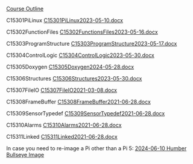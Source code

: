 [Course Outline](https://humber.ca/transferoptions/course-outlines/outline.html?code=CENG%20153)

C15301PiLinux 
[C15301PiLinux2023-05-10.docx](https://humberital-my.sharepoint.com/:w:/g/personal/mdrk0011_humber_ca/EfZLD7V41I9Ao7Vv_nRxsU0BufKzvzMXJ99VevltFZW3lg?e=vu1vE6)

C15302FunctionFiles 
[C15302FunctionsFiles2023-05-16.docx](https://humberital-my.sharepoint.com/:w:/g/personal/mdrk0011_humber_ca/EUWzcljFxfRMqnEwfZa7hdIBlwsIAKWTcdenAZWhhi2Rqg?e=EmhB4D)

C15303ProgramStructure 
[​C15303ProgramStructure2023-05-17.docx](https://humberital-my.sharepoint.com/:w:/g/personal/mdrk0011_humber_ca/EcogNsnbzipKmpqRxQD6HooBcSB0qCPKRGXK3Fkh5b9aRQ?e=m39pD0)

C15304ControlLogic 
[C15304ControlLogic2023-05-30.docx](https://humberital-my.sharepoint.com/:w:/g/personal/mdrk0011_humber_ca/EY8-CDNJ3gBHjRPkqx0syiMBVXcyKrxfwr5QrQwTTU-5xw?e=gY5SEX)

C15305Doxygen 
[​C15305Doxygen2024-05-28.docx](https://humberital-my.sharepoint.com/:w:/g/personal/mdrk0011_humber_ca/EYRFzf3JRrpPsRTER6Nx3CABE9ksI_qWT1B2o7HxoG3P4w?e=arsfrA)

C15306Structures 
[C15306Structures2023-05-30.docx](https://humberital-my.sharepoint.com/:w:/g/personal/mdrk0011_humber_ca/EU6hrkAM_ERAtscbdCPTKu0B3gWhJhyvUulnTpsCDhxoow?e=Znof13)

C15307FileIO 
[​C15307FileIO2021-03-08.docx](https://humberital-my.sharepoint.com/:w:/g/personal/mdrk0011_humber_ca/EVPPMdw4PEpHifXkB7FHPSQBWpWX0sS0sNfWRgL6uqTcRQ?e=yzh1lD)

C15308FrameBuffer 
[C15308FrameBuffer2021-06-28.docx](https://humberital-my.sharepoint.com/:w:/g/personal/mdrk0011_humber_ca/Ef6dBPjarqNDrvuqTMUASMAB4r4nvliFUfcSn_5utvkHWg?e=guj1Ol)

C15309SensorTypedef 
[​C15309SensorTypedef2021-06-28.docx](https://humberital-my.sharepoint.com/:w:/g/personal/mdrk0011_humber_ca/EXNUsyY1kWtHgnR_L5z6zRMBYnuuhmAyuMt5hdFb_uFReQ?e=dus4VE)

C15310Alarms 
[​C15310Alarms2021-06-28.docx](https://humberital-my.sharepoint.com/:w:/g/personal/mdrk0011_humber_ca/EZgX0GNZLbpPkgn41_EqBwwBzV5NCOCS6_eh_gcc079yGg?e=OPcI4C)

C15311Linked 
[C15311Linked2021-06-28.docx](https://humberital-my.sharepoint.com/:w:/g/personal/mdrk0011_humber_ca/EQLk8NjOjVJOjEfOym3-8UUBEdolc--4Qmuoc03gKiP7rA?e=N1d5wt)

In case you need to re-image a Pi other than a Pi 5: [2024-06-10 Humber Bullseye Image](https://humberital-my.sharepoint.com/:u:/g/personal/mdrk0011_humber_ca/EQ4fQVAaqn9CsVg5qoSNQ70B2Z_OsFoFKBil0W7f9brfTQ?e=vMpuhy)
